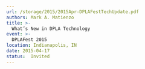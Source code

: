 ```yaml
---
url: /storage/2015/2015Apr-DPLAFestTechUpdate.pdf
authors: Mark A. Matienzo
title: >-
  What’s New in DPLA Technology
event: >-
  DPLAFest 2015
location: Indianapolis, IN
date: 2015-04-17
status:  Invited
---
```

